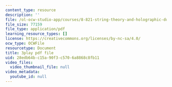 ```yaml
---
content_type: resource
description: ''
file: /ol-ocw-studio-app/courses/8-821-string-theory-and-holographic-duality-fall-2014/28edb64bc15a90f3c5706a8868c8fb11_1OGZCt58GLc.pdf
file_size: 77159
file_type: application/pdf
learning_resource_types: []
license: https://creativecommons.org/licenses/by-nc-sa/4.0/
ocw_type: OCWFile
resourcetype: Document
title: 3play pdf file
uid: 28edb64b-c15a-90f3-c570-6a8868c8fb11
video_files:
  video_thumbnail_file: null
video_metadata:
  youtube_id: null
---
```

